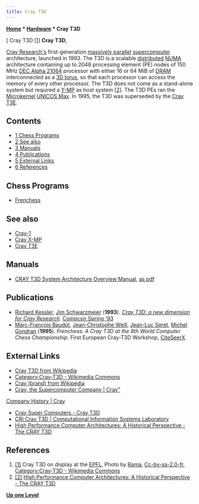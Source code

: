 ```yaml
---
title: Cray T3D
---
```

**[Home](Home "Home") * [Hardware](Hardware "Hardware") * Cray T3D**

\[ Cray T3D <a id="cite-note-1" href="#cite-ref-1">[1]</a>
**Cray T3D**,

[Cray Research's](https://en.wikipedia.org/wiki/Cray#Cray_Research_Inc._and_Cray_Computer_Corporation:_1972_to_1996) first-generation [massively parallel](https://en.wikipedia.org/wiki/Massively_parallel_%28computing%29) [supercomputer](https://en.wikipedia.org/wiki/Supercomputer) architecture, launched in 1993. The T3D is a scalable [distributed](https://en.wikipedia.org/wiki/Distributed_computing) [NUMA](NUMA "NUMA") architecture containing up to 2048 processing element (PE) nodes of 150 MHz [DEC Alpha 21064](DEC_Alpha "DEC Alpha") processor with either 16 or 64 MiB of [DRAM](Memory#RAM "Memory") interconnected as a [3D torus](https://en.wikipedia.org/wiki/Torus_interconnect), so that each processor can access the memory of every other processor. The T3D does not come as a stand-alone system but required a [Y-MP](Cray_X-MP#YMP "Cray X-MP") as host system <a id="cite-note-2" href="#cite-ref-2">[2]</a>. The T3D PEs ran the [Microkernel](https://en.wikipedia.org/wiki/Microkernel) [UNICOS Max](https://en.wikipedia.org/wiki/UNICOS). In 1995, the T3D was superseded by the [Cray T3E](Cray_T3E "Cray T3E").

## Contents

- [1 Chess Programs](#chess-programs)
- [2 See also](#see-also)
- [3 Manuals](#manuals)
- [4 Publications](#publications)
- [5 External Links](#external-links)
- [6 References](#references)

## Chess Programs

- [Frenchess](Frenchess "Frenchess")

## See also

- [Cray-1](Cray-1 "Cray-1")
- [Cray X-MP](Cray_X-MP "Cray X-MP")
- [Cray T3E](Cray_T3E "Cray T3E")

## Manuals

- [CRAY T3D System Architecture Overview Manual](ftp://ftp.cray.com/product-info/mpp/T3D_Architecture_Over/T3D.overview.html), [as pdf](http://bitsavers.informatik.uni-stuttgart.de/pdf/cray/HR-04033_CRAY_T3D_System_Architecture_Overview_Sep93.pdf)

## Publications

- [Richard Kessler](https://www.linkedin.com/pub/richard-kessler/13/8b1/352), [Jim Schwarzmeier](http://www.uwec.edu/Math/news/upload/Bio-JSchwarzmeier.pdf) (**1993**). *[Cray T3D: a new dimension for Cray Research](http://ieeexplore.ieee.org/xpl/articleDetails.jsp?arnumber=289660)*. [Compcon Spring '93](http://ieeexplore.ieee.org/xpl/mostRecentIssue.jsp?punumber=903)
- [Marc-François Baudot](Marc-Fran%C3%A7ois_Baudot "Marc-François Baudot"), [Jean-Christophe Weill](Jean-Christophe_Weill "Jean-Christophe Weill"), [Jean-Luc Seret](Jean-Luc_Seret "Jean-Luc Seret"), [Michel Gondran](Michel_Gondran "Michel Gondran") (**1995**). *Frenchess: A Cray T3D at the 8th World Computer Chess Championship*. First European Cray-T3D Workshop, [CiteSeerX](http://citeseerx.ist.psu.edu/viewdoc/summary?doi=10.1.1.78.967)

## External Links

- [Cray T3D from Wikipedia](https://en.wikipedia.org/wiki/Cray_T3D)
- [Category:Cray-T3D - Wikimedia Commons](https://commons.wikimedia.org/wiki/Category:Cray-T3D)
- [Cray (brand) from Wikipedia](https://en.wikipedia.org/wiki/Cray)
- [Cray, the Supercomputer Company | Cray"](http://www.cray.com/)

[Company History | Cray](http://www.cray.com/company/history)

- [Cray Super Computers - Cray T3D](http://www.craysupercomputers.com/crayT3D.htm)
- [CRI Cray T3D | Computational Information Systems Laboratory](http://www2.cisl.ucar.edu/supercomputer/t3d)
- [High Performance Computer Architectures: A Historical Perspective - The CRAY T3D](http://homepages.inf.ed.ac.uk/cgi/rni/comp-arch.pl?Shmem/t3d.html,Shmem/t3d-f.html,Shmem/menu-scal.html)

## References

1. <a id="cite-ref-1" href="#cite-note-1">[1]</a> Cray T3D on display at the [EPFL](https://en.wikipedia.org/wiki/%C3%89cole_Polytechnique_F%C3%A9d%C3%A9rale_de_Lausanne), Photo by [Rama](https://commons.wikimedia.org/wiki/User:Rama), [Cc-by-sa-2.0-fr](https://creativecommons.org/licenses/by-sa/2.0/fr/), [Category:Cray-T3D - Wikimedia Commons](https://commons.wikimedia.org/wiki/Category:Cray-T3D)
1. <a id="cite-ref-2" href="#cite-note-2">[2]</a> [High Performance Computer Architectures: A Historical Perspective - The CRAY T3D](http://homepages.inf.ed.ac.uk/cgi/rni/comp-arch.pl?Shmem/t3d.html,Shmem/t3d-f.html,Shmem/menu-scal.html)

**[Up one Level](Hardware "Hardware")**

